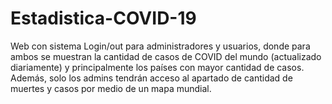 # Estadistica-COVID-19
Web con sistema Login/out para administradores y usuarios, donde para ambos
se muestran la cantidad de casos de COVID del mundo (actualizado diariamente) y
principalmente los países con mayor cantidad de casos. Además, solo los
admins tendrán acceso al apartado de cantidad de muertes y casos por medio de un
mapa mundial.
